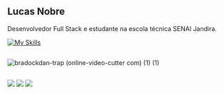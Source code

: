 ## Lucas Nobre

Desenvolvedor Full Stack e estudante na escola técnica SENAI Jandira.

[![My Skills](https://skillicons.dev/icons?i=html,css,js,typescript,cpp,py,ruby,tailwindcss,react,vue,nodejs,kotlin,mysql,figma)](https://skillicons.dev)


##
![bradockdan-trap (online-video-cutter com) (1) (1)](https://github.com/user-attachments/assets/dd9c3f1f-27af-4f50-81ab-7efbbfb658ac)


  
  ##
  
<div> 
  <a href="https://instagram.com/axvancel" target="_blank"><img src="https://img.shields.io/badge/-Instagram-%23E4405F?style=for-the-badge&logo=instagram&logoColor=white" target="_blank"></a>
  <a href = "mailto:lucasfilbeto@gmail.com"><img src="https://img.shields.io/badge/-Gmail-%23333?style=for-the-badge&logo=gmail&logoColor=white" target="_blank"></a>
  <a href="https://www.linkedin.com/in/lucas-rodrigues-nobre-01941b327/" target="_blank"><img src="https://img.shields.io/badge/-LinkedIn-%230077B5?style=for-the-badge&logo=linkedin&logoColor=white" target="_blank"></a> 

</div>
